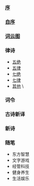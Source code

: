 ### [序](xu.md) 
### [自序](zi_xu.md) 
### [词云图](word_cloud.md) 
### 律诗
- [五绝](wu_jue/README.md) 
- [五律](wu_lv/README.md) 
- [七绝](qi_jue/README.md) 
- [七律](qi_lv/README.md) 
- [其他](other.md) \
### 词令 
### 古诗新译 
### 新诗 
### 随笔 
- 东方智慧
- 文字游戏
- 经管科技
- 健身养生
- 生活娱乐
